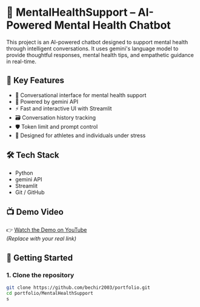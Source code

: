 # 🧠 MentalHealthSupport – AI-Powered Mental Health Chatbot

This project is an AI-powered chatbot designed to support mental health through intelligent conversations. It uses gemini's language model to provide thoughtful responses, mental health tips, and empathetic guidance in real-time.

## 📌 Key Features

- 💬 Conversational interface for mental health support
- 🧠 Powered by gemini API 
- ⚡ Fast and interactive UI with Streamlit
- 🗃️ Conversation history tracking
- 🛡️ Token limit and prompt control
- 🎯 Designed for athletes and individuals under stress

## 🛠️ Tech Stack

- Python
- gemini API
- Streamlit
- Git / GitHub

## 📺 Demo Video

👉 [Watch the Demo on YouTube](https://www.youtube.com/your-video-link-here)  
*(Replace with your real link)*

## 🚀 Getting Started

### 1. Clone the repository

```bash
git clone https://github.com/bechir2003/portfolio.git
cd portfolio/MentalHealthSupport
s

